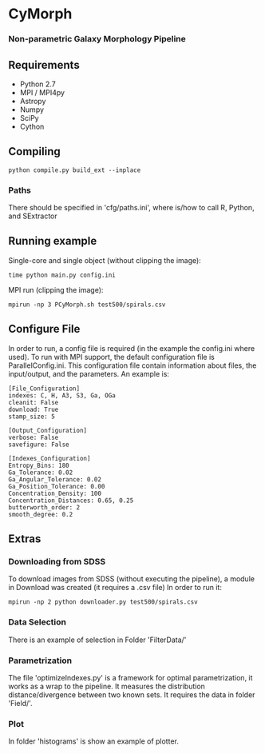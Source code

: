 # CyMorph
### Non-parametric Galaxy Morphology Pipeline

## Requirements
 - Python 2.7
 - MPI / MPI4py
 - Astropy
 - Numpy
 - SciPy
 - Cython

## Compiling

    python compile.py build_ext --inplace
    
### Paths
There should be specified in 'cfg/paths.ini', where is/how to call R, Python, and SExtractor
 
## Running example
Single-core and single object (without clipping the image):


    time python main.py config.ini
MPI run (clipping the image):


    mpirun -np 3 PCyMorph.sh test500/spirals.csv
    
## Configure File
In order to run, a config file is required (in the example the config.ini where used). To run with MPI support, the default configuration file is ParallelConfig.ini.
This configuration file contain information about files, the input/output, and the parameters.
An example is:

    [File_Configuration]
    indexes: C, H, A3, S3, Ga, OGa
    cleanit: False
    download: True
    stamp_size: 5

    [Output_Configuration]
    verbose: False
    savefigure: False

    [Indexes_Configuration]
    Entropy_Bins: 180
    Ga_Tolerance: 0.02
    Ga_Angular_Tolerance: 0.02
    Ga_Position_Tolerance: 0.00
    Concentration_Density: 100
    Concentration_Distances: 0.65, 0.25
    butterworth_order: 2
    smooth_degree: 0.2

## Extras

### Downloading from SDSS
To download images from SDSS (without executing the pipeline), a module in Download was created (it requires a .csv file)
In order to run it:
   

    mpirun -np 2 python downloader.py test500/spirals.csv
### Data Selection
There is an example of selection in Folder 'FilterData/' 

### Parametrization
The file 'optimizeIndexes.py' is a framework for optimal parametrization, it works as a wrap to the pipeline.
It measures the distribution distance/divergence between two known sets. It requires the data in folder 'Field/'.

### Plot
In folder 'histograms' is show an example of plotter.
